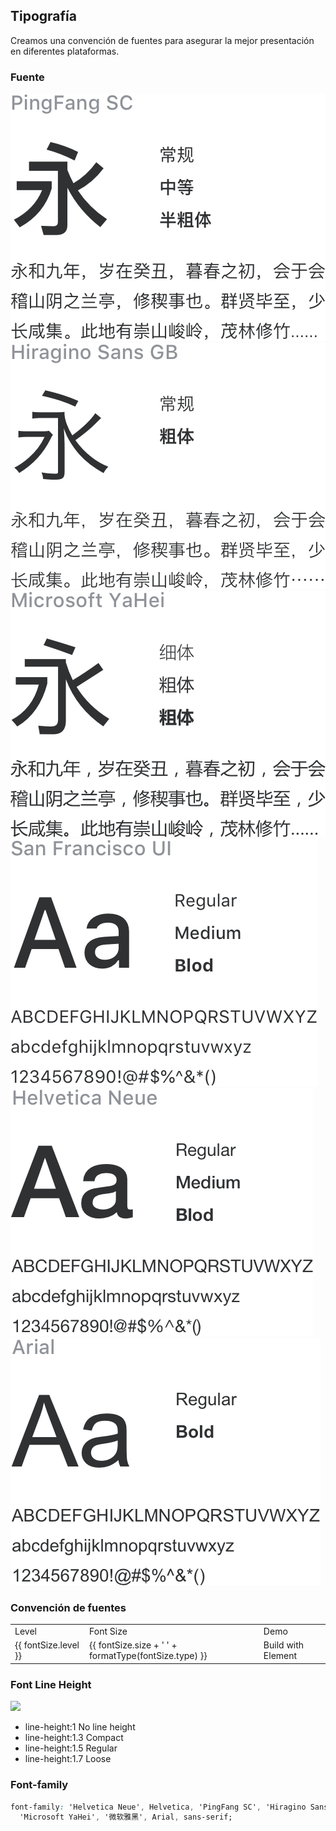 <script>
  const fontSizes = [
    {
      level: 'Supplementary text',
      type: 'extra-small',
      size: '12px',
    },
    {
      level: 'Body (small)',
      type: 'small',
      size: '13px',
    },
    {
      level: 'Body',
      type: 'base',
      size: '14px',
    },
    {
      level: 'Small Title',
      type: 'medium',
      size: '16px',
    },
    {
      level: 'Title',
      type: 'large',
      size: '18px',
    },
    {
      level: 'Main Title',
      type: 'extra-large',
      size: '20px',
    },
  ]
  export default {
    data() {
      return {
        fontSizes
      }
    },
    methods: {
      formatType(type) {
        return type.split('-').map(item => item.charAt(0).toUpperCase() + item.slice(1)).join(' ');
      }
    },
  }
</script>

## Tipografía

Creamos una convención de fuentes para asegurar la mejor presentación en diferentes plataformas.

### Fuente

<div class="demo-term-box">
<img src="../../assets/images/term-pingfang.png" alt="">
<img src="../../assets/images/term-hiragino.png" alt="">
<img src="../../assets/images/term-microsoft.png" alt="">
<img src="../../assets/images/term-sf.png" alt="">
<img src="../../assets/images/term-helvetica.png" alt="">
<img src="../../assets/images/term-arial.png" alt="">
</div>

### Convención de fuentes

<table class="demo-typo-size">
  <tbody>
  <tr
    >
      <td>Level</td>
      <td>Font Size</td>
      <td class="color-dark-light">Demo</td>
    </tr>
    <tr v-for="(fontSize, i) in fontSizes" :key="i" :style="`font-size: var(--el-font-size-${fontSize.type})`">
      <td>{{ fontSize.level }}</td>
      <td>{{ fontSize.size + ' ' + formatType(fontSize.type) }}</td>
      <td>Build with Element</td>
    </tr>
  </tbody>
</table>

### Font Line Height

<div>
<img class="lineH-left" src="~examples/assets/images/typography.png" />
<ul class="lineH-right">
<li>line-height:1 <span>No line height</span></li>
<li>line-height:1.3 <span>Compact</span></li>
<li>line-height:1.5 <span>Regular</span></li>
<li>line-height:1.7 <span>Loose</span></li>
</ul>
</div>

### Font-family

```css
font-family: 'Helvetica Neue', Helvetica, 'PingFang SC', 'Hiragino Sans GB',
  'Microsoft YaHei', '微软雅黑', Arial, sans-serif;
```
